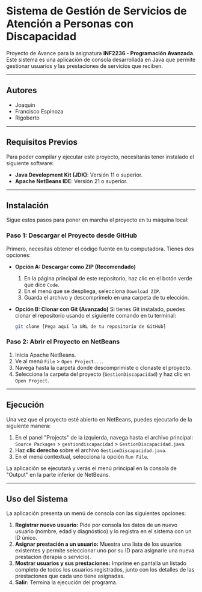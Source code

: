 # Sistema de Gestión de Servicios de Atención a Personas con Discapacidad

Proyecto de Avance para la asignatura **INF2236 - Programación Avanzada**. Este sistema es una aplicación de consola desarrollada en Java que permite gestionar usuarios y las prestaciones de servicios que reciben.

---

## Autores

* Joaquin
* Francisco Espinoza
* Rigoberto

---

## Requisitos Previos

Para poder compilar y ejecutar este proyecto, necesitarás tener instalado el siguiente software:

* **Java Development Kit (JDK)**: Versión 11 o superior.
* **Apache NetBeans IDE**: Versión 21 o superior.

---

## Instalación

Sigue estos pasos para poner en marcha el proyecto en tu máquina local:

### Paso 1: Descargar el Proyecto desde GitHub

Primero, necesitas obtener el código fuente en tu computadora. Tienes dos opciones:

* **Opción A: Descargar como ZIP (Recomendado)**
    1.  En la página principal de este repositorio, haz clic en el botón verde que dice `Code`.
    2.  En el menú que se despliega, selecciona `Download ZIP`.
    3.  Guarda el archivo y descomprímelo en una carpeta de tu elección.

* **Opción B: Clonar con Git (Avanzado)**
    Si tienes Git instalado, puedes clonar el repositorio usando el siguiente comando en tu terminal:
    ```bash
    git clone [Pega aquí la URL de tu repositorio de GitHub]
    ```

### Paso 2: Abrir el Proyecto en NetBeans

1.  Inicia Apache NetBeans.
2.  Ve al menú `File` > `Open Project...`.
3.  Navega hasta la carpeta donde descomprimiste o clonaste el proyecto.
4.  Selecciona la carpeta del proyecto (`GestionDiscapacidad`) y haz clic en `Open Project`.

---

## Ejecución

Una vez que el proyecto esté abierto en NetBeans, puedes ejecutarlo de la siguiente manera:

1.  En el panel "Projects" de la izquierda, navega hasta el archivo principal:
    `Source Packages` > `gestiondiscapacidad` > `GestionDiscapacidad.java`.
2.  Haz **clic derecho** sobre el archivo `GestionDiscapacidad.java`.
3.  En el menú contextual, selecciona la opción `Run File`.

La aplicación se ejecutará y verás el menú principal en la consola de "Output" en la parte inferior de NetBeans.

---

## Uso del Sistema

La aplicación presenta un menú de consola con las siguientes opciones:

1.  **Registrar nuevo usuario:** Pide por consola los datos de un nuevo usuario (nombre, edad y diagnóstico) y lo registra en el sistema con un ID único.
2.  **Asignar prestación a un usuario:** Muestra una lista de los usuarios existentes y permite seleccionar uno por su ID para asignarle una nueva prestación (terapia o servicio).
3.  **Mostrar usuarios y sus prestaciones:** Imprime en pantalla un listado completo de todos los usuarios registrados, junto con los detalles de las prestaciones que cada uno tiene asignadas.
4.  **Salir:** Termina la ejecución del programa.

